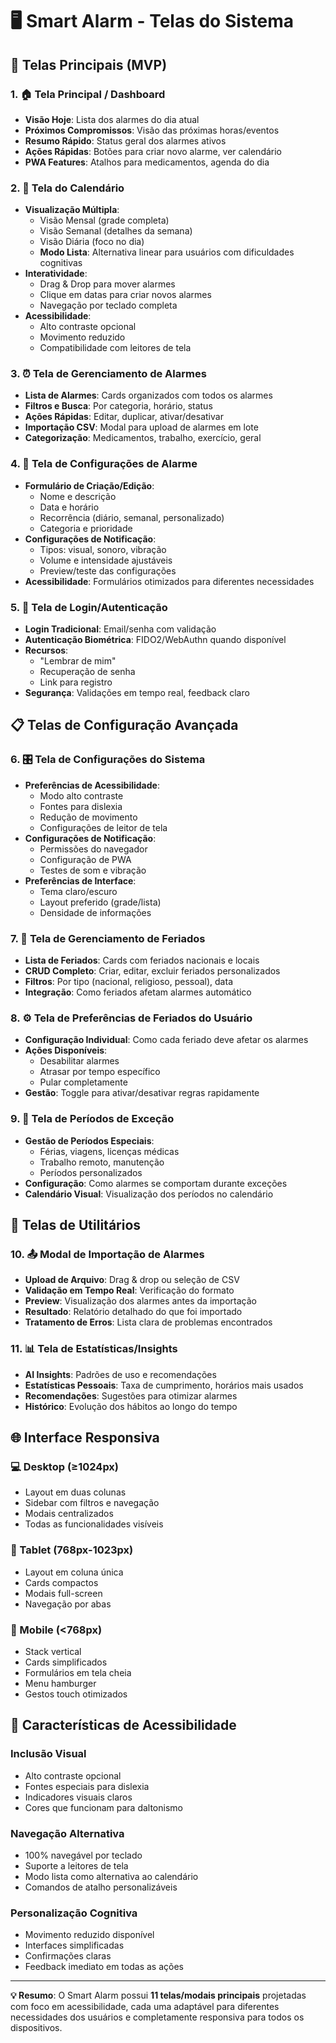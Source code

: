 # 🖥️ Smart Alarm - Telas do Sistema

## 📱 **Telas Principais (MVP)**

### 1. **🏠 Tela Principal / Dashboard**

- **Visão Hoje**: Lista dos alarmes do dia atual
- **Próximos Compromissos**: Visão das próximas horas/eventos
- **Resumo Rápido**: Status geral dos alarmes ativos
- **Ações Rápidas**: Botões para criar novo alarme, ver calendário
- **PWA Features**: Atalhos para medicamentos, agenda do dia

### 2. **📅 Tela do Calendário**

- **Visualização Múltipla**: 
  - Visão Mensal (grade completa)
  - Visão Semanal (detalhes da semana)  
  - Visão Diária (foco no dia)
  - **Modo Lista**: Alternativa linear para usuários com dificuldades cognitivas
- **Interatividade**:
  - Drag & Drop para mover alarmes
  - Clique em datas para criar novos alarmes
  - Navegação por teclado completa
- **Acessibilidade**: 
  - Alto contraste opcional
  - Movimento reduzido
  - Compatibilidade com leitores de tela

### 3. **⏰ Tela de Gerenciamento de Alarmes**

- **Lista de Alarmes**: Cards organizados com todos os alarmes
- **Filtros e Busca**: Por categoria, horário, status
- **Ações Rápidas**: Editar, duplicar, ativar/desativar
- **Importação CSV**: Modal para upload de alarmes em lote
- **Categorização**: Medicamentos, trabalho, exercício, geral

### 4. **🔧 Tela de Configurações de Alarme** 

- **Formulário de Criação/Edição**:
  - Nome e descrição
  - Data e horário
  - Recorrência (diário, semanal, personalizado)
  - Categoria e prioridade
- **Configurações de Notificação**:
  - Tipos: visual, sonoro, vibração
  - Volume e intensidade ajustáveis
  - Preview/teste das configurações
- **Acessibilidade**: Formulários otimizados para diferentes necessidades

### 5. **🔐 Tela de Login/Autenticação**

- **Login Tradicional**: Email/senha com validação
- **Autenticação Biométrica**: FIDO2/WebAuthn quando disponível
- **Recursos**: 
  - "Lembrar de mim"
  - Recuperação de senha
  - Link para registro
- **Segurança**: Validações em tempo real, feedback claro

## 📋 **Telas de Configuração Avançada**

### 6. **🎛️ Tela de Configurações do Sistema**

- **Preferências de Acessibilidade**:
  - Modo alto contraste
  - Fontes para dislexia
  - Redução de movimento
  - Configurações de leitor de tela
- **Configurações de Notificação**:
  - Permissões do navegador
  - Configuração de PWA
  - Testes de som e vibração
- **Preferências de Interface**:
  - Tema claro/escuro
  - Layout preferido (grade/lista)
  - Densidade de informações

### 7. **🎉 Tela de Gerenciamento de Feriados**

- **Lista de Feriados**: Cards com feriados nacionais e locais
- **CRUD Completo**: Criar, editar, excluir feriados personalizados
- **Filtros**: Por tipo (nacional, religioso, pessoal), data
- **Integração**: Como feriados afetam alarmes automático

### 8. **⚙️ Tela de Preferências de Feriados do Usuário**

- **Configuração Individual**: Como cada feriado deve afetar os alarmes
- **Ações Disponíveis**:
  - Desabilitar alarmes
  - Atrasar por tempo específico  
  - Pular completamente
- **Gestão**: Toggle para ativar/desativar regras rapidamente

### 9. **📅 Tela de Períodos de Exceção**

- **Gestão de Períodos Especiais**:
  - Férias, viagens, licenças médicas
  - Trabalho remoto, manutenção
  - Períodos personalizados
- **Configuração**: Como alarmes se comportam durante exceções
- **Calendário Visual**: Visualização dos períodos no calendário

## 🔧 **Telas de Utilitários**

### 10. **📤 Modal de Importação de Alarmes**

- **Upload de Arquivo**: Drag & drop ou seleção de CSV
- **Validação em Tempo Real**: Verificação do formato
- **Preview**: Visualização dos alarmes antes da importação
- **Resultado**: Relatório detalhado do que foi importado
- **Tratamento de Erros**: Lista clara de problemas encontrados

### 11. **📊 Tela de Estatísticas/Insights**

- **AI Insights**: Padrões de uso e recomendações
- **Estatísticas Pessoais**: Taxa de cumprimento, horários mais usados
- **Recomendações**: Sugestões para otimizar alarmes
- **Histórico**: Evolução dos hábitos ao longo do tempo

## 🌐 **Interface Responsiva**

### **💻 Desktop (≥1024px)**

- Layout em duas colunas
- Sidebar com filtros e navegação
- Modais centralizados
- Todas as funcionalidades visíveis

### **📱 Tablet (768px-1023px)**  

- Layout em coluna única
- Cards compactos
- Modais full-screen
- Navegação por abas

### **📱 Mobile (<768px)**

- Stack vertical
- Cards simplificados
- Formulários em tela cheia
- Menu hamburger
- Gestos touch otimizados

## 🎨 **Características de Acessibilidade**

### **Inclusão Visual**

- Alto contraste opcional
- Fontes especiais para dislexia
- Indicadores visuais claros
- Cores que funcionam para daltonismo

### **Navegação Alternativa**

- 100% navegável por teclado
- Suporte a leitores de tela
- Modo lista como alternativa ao calendário
- Comandos de atalho personalizáveis

### **Personalização Cognitiva**

- Movimento reduzido disponível
- Interfaces simplificadas
- Confirmações claras
- Feedback imediato em todas as ações

---

**💡 Resumo**: O Smart Alarm possui **11 telas/modais principais** projetadas com foco em acessibilidade, cada uma adaptável para diferentes necessidades dos usuários e completamente responsiva para todos os dispositivos.